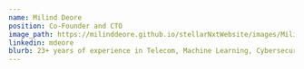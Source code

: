 ```yaml
---
name: Milind Deore
position: Co-Founder and CTO
image_path: https://milinddeore.github.io/stellarNxtWebsite/images/MilindFull.JPG
linkedin: mdeore
blurb: 23+ years of experience in Telecom, Machine Learning, Cybersecurity. Active ML/IoT community leader, won various open competitions and hold couple of patents in Face Authentication.
---
```

